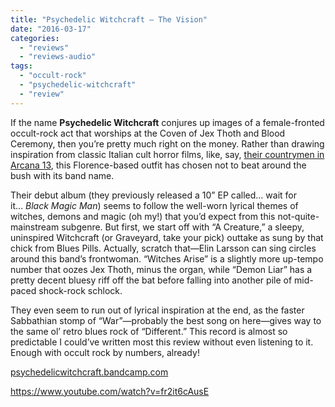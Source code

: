 ```yaml
---
title: "Psychedelic Witchcraft – The Vision"
date: "2016-03-17"
categories: 
  - "reviews"
  - "reviews-audio"
tags: 
  - "occult-rock"
  - "psychedelic-witchcraft"
  - "review"
---
```


If the name **Psychedelic Witchcraft** conjures up images of a female-fronted occult-rock act that worships at the Coven of Jex Thoth and Blood Ceremony, then you’re pretty much right on the money. Rather than drawing inspiration from classic Italian cult horror films, like, say, [their countrymen in Arcana 13](https://hellbound.ca/2016/02/arcana-13-danza-macabra/), this Florence-based outfit has chosen not to beat around the bush with its band name.

Their debut album (they previously released a 10” EP called… wait for it… _Black Magic Man_) seems to follow the well-worn lyrical themes of witches, demons and magic (oh my!) that you’d expect from this not-quite-mainstream subgenre. But first, we start off with “A Creature,” a sleepy, uninspired Witchcraft (or Graveyard, take your pick) outtake as sung by that chick from Blues Pills. Actually, scratch that—Elin Larsson can sing circles around this band’s frontwoman. “Witches Arise” is a slightly more up-tempo number that oozes Jex Thoth, minus the organ, while “Demon Liar” has a pretty decent bluesy riff off the bat before falling into another pile of mid-paced shock-rock schlock.

They even seem to run out of lyrical inspiration at the end, as the faster Sabbathian stomp of “War”—probably the best song on here—gives way to the same ol’ retro blues rock of “Different.” This record is almost so predictable I could’ve written most this review without even listening to it. Enough with occult rock by numbers, already!

[psychedelicwitchcraft.bandcamp.com](https://psychedelicwitchcraft.bandcamp.com/)

https://www.youtube.com/watch?v=fr2it6cAusE
